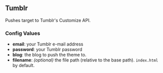 Tumblr
------

Pushes target to Tumblr's Customize API.

### Config Values

- **email**: your Tumblr e-mail address
- **password**: your Tumblr password
- **blog**: the blog to push the theme to.
- **filename**: _(optional)_ the file path (relative to the base path). `index.html` by default.
